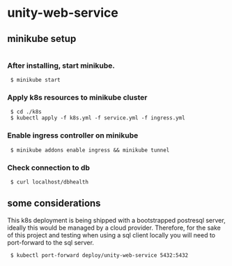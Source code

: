 # unity-web-service

## minikube setup
#
### After installing, start minikube.
```
 $ minikube start
```
### Apply k8s resources to minikube cluster
```
 $ cd ./k8s
 $ kubectl apply -f k8s.yml -f service.yml -f ingress.yml
```
### Enable ingress controller on minikube
```
 $ minikube addons enable ingress && minikube tunnel
```
### Check connection to db
```
 $ curl localhost/dbhealth
```

## some considerations
This k8s deployment is being shipped with a bootstrapped postresql server, ideally this would be managed by a cloud provider. Therefore, for the sake of this project and testing when using a sql client locally you will need to port-forward to the sql server.
```
 $ kubectl port-forward deploy/unity-web-service 5432:5432
```